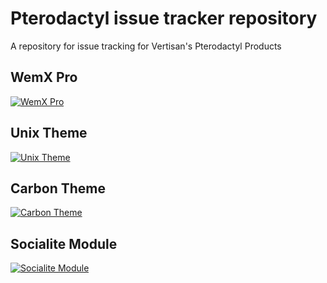 # Pterodactyl issue tracker repository
A repository for issue tracking for Vertisan's Pterodactyl Products

## WemX Pro
[![WemX Pro](https://docs.wemx.net/index.png)](https://wemx.net)

## Unix Theme
[![Unix Theme](https://builtbybit.com/attachments/602463)](https://pterodactylmarket.com/resource/221)

## Carbon Theme
[![Carbon Theme](https://i.gyazo.com/d6e24a9825f30e02117909ec44fbd094.png)](https://pterodactylmarket.com/resource/303)

## Socialite Module
[![Socialite Module](https://i.gyazo.com/ee915bbd7c169e10423a769bd1987b61.gif)](https://pterodactylmarket.com/resource/559)